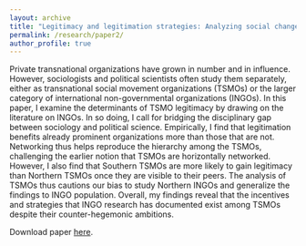 ```yaml
---
layout: archive
title: "Legitimacy and legitimation strategies: Analyzing social change organizations"
permalink: /research/paper2/
author_profile: true
---
```


Private transnational organizations have grown in number and in influence. However, sociologists and political scientists often study them separately, either as transnational social movement organizations (TSMOs) or the larger category of international non-governmental organizations (INGOs). In this paper, I examine the determinants of TSMO legitimacy by drawing on the literature on INGOs. In so doing, I call for bridging the disciplinary gap between sociology and political science. Empirically, I find that legitimation benefits already prominent organizations more than those that are not. Networking thus helps reproduce the hierarchy among the TSMOs, challenging the earlier notion that TSMOs are horizontally networked. However, I also find that Southern TSMOs are more likely to gain legitimacy than Northern TSMOs once they are visible to their peers. The analysis of TSMOs thus cautions our bias to study Northern INGOs and generalize the findings to INGO population. Overall, my findings reveal that the incentives and strategies that INGO research has documented exist among TSMOs despite their counter-hegemonic ambitions.

Download paper [here](https://ubp.uni-bamberg.de/ojs/index.php/cgn/article/view/114).